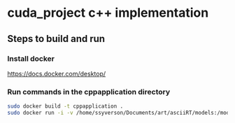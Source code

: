 # cuda_project c++ implementation

## Steps to build and run

### Install docker

<https://docs.docker.com/desktop/>

### Run commands in the cppapplication directory

```bash
sudo docker build -t cppapplication .
sudo docker run -i -v /home/ssyverson/Documents/art/asciiRT/models:/models cppapplication /cppapplication/build/ascii_rt /models/toyota.obj /models/model2.obj
```

